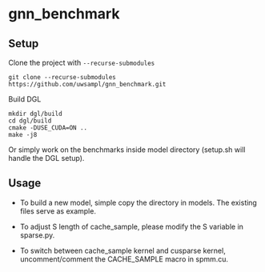 # gnn_benchmark

## Setup
Clone the project with `--recurse-submodules`
```
git clone --recurse-submodules https://github.com/uwsampl/gnn_benchmark.git
```
Build DGL
```
mkdir dgl/build
cd dgl/build
cmake -DUSE_CUDA=ON ..
make -j8
```
Or simply work on the benchmarks inside model directory (setup.sh will handle the DGL setup).

## Usage
- To build a new model, simple copy the directory in models.
The existing files serve as example.

- To adjust S length of cache_sample, please modify the S variable in sparse.py.

- To switch between cache_sample kernel and cusparse kernel, uncomment/comment the CACHE_SAMPLE macro in spmm.cu.
